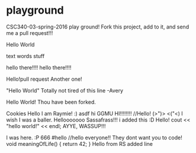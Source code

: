 # playground
CSC340-03-spring-2016 play ground!
Fork this project, add to it, and send me a pull request!!!

Hello World

text words stuff

hello there!!!!
hello there!!!!

Hello!pull request
Another one!

"Hello World" Totally not tired of this line -Avery

Hello World! Thou have been forked.


Cookies
Hello I am Raymie! :) 
asdf
hi
GGMU
HI!!!!!!!!
//Hello!
(>")> <("<)
I wish I was a baller. 
Hellooooooo
Sassafrass!!!
i added this :D
Hello!
cout << "hello world!" << endl; 
AYYE, WASSUP!!!






I was here. :P
666
#hello
//hello everyone!!
They dont want you to code! 
void meaningOfLife() {
  return 42;
}
Hello from RS
added line

